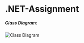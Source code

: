# .NET-Assignment

##### Class Diagram:
![Class Diagram](https://github.com/Josan03/.NET-Assignment/raw/master/Assignment%20Class%20Diagram.svg)

